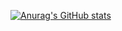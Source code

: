 [![Anurag's GitHub stats](https://github-readme-stats.vercel.app/api?username=allpavel&include_all_commits=true)](https://github.com/anuraghazra/github-readme-stats)
